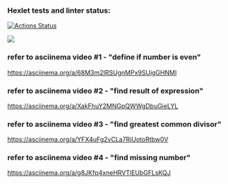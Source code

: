 ### Hexlet tests and linter status:
[![Actions Status](https://github.com/Onoiro/python-project-49/workflows/hexlet-check/badge.svg)](https://github.com/Onoiro/python-project-49/actions)

<a href="https://codeclimate.com/github/Onoiro/python-project-49/maintainability"><img src="https://api.codeclimate.com/v1/badges/2af138e68148eb88cd92/maintainability" /></a>

### refer to asciinema video #1 - "define if number is even"
https://asciinema.org/a/68M3m2IRSUgnMPx9SUigGHNMl

### refer to asciinema video #2 - "find result of expression"
https://asciinema.org/a/XakFhuY2MNGpQWWgDbuGieLYL

### refer to asciinema video #3 - "find greatest common divisor"
https://asciinema.org/a/YFX4uFg2vCLa7RiUotoRtbw0V

### refer to asciinema video #4 - "find missing number"
https://asciinema.org/a/g8JKfp4xneHRVTlEUbGFLsKQJ
